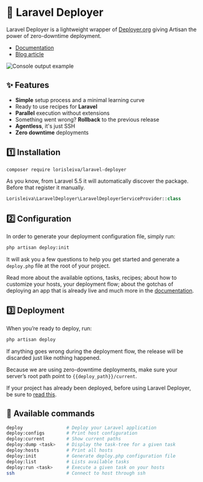 # 🚀 Laravel Deployer
Laravel Deployer is a lightweight wrapper of [Deployer.org](https://github.com/deployphp/deployer) giving Artisan the power of zero-downtime deployment.

* [Documentation](docs/README.md)
* [Blog article](http://lorisleiva.com/zero-downtime-deployment)

![Console output example](https://user-images.githubusercontent.com/3642397/37216796-04ac518e-23bc-11e8-8f6b-58ef22e4d747.png)

## ✨ Features
* **Simple** setup process and a minimal learning curve
* Ready to use recipes for **Laravel**
* **Parallel** execution without extensions
* Something went wrong? **Rollback** to the previous release
* **Agentless**, it's just SSH
* **Zero downtime** deployments

## 1️⃣ Installation

```bash
composer require lorisleiva/laravel-deployer
```

As you know, from Laravel 5.5 it will automatically discover the package. Before that register it manually.

```php
Lorisleiva\LaravelDeployer\LaravelDeployerServiceProvider::class
```

## 2️⃣ Configuration
In order to generate your deployment configuration file, simply run:

```bash
php artisan deploy:init
```

It will ask you a few questions to help you get started and generate a `deploy.php` file at the root of your project.

Read more about the available options, tasks, recipes; about how to customize your hosts, your deployment flow; about the gotchas of deploying an app that is already live and much more in the [documentation](docs).

## 3️⃣ Deployment
When you’re ready to deploy, run:

```bash
php artisan deploy
```

If anything goes wrong during the deployment flow, the release will be discarded just like nothing happened.

Because we are using zero-downtime deployments, make sure your server’s root path point to `{{deploy_path}}/current`.

If your project has already been deployed, before using Laravel Deployer, be sure to [read this](docs/first-deploy.md).

## 📜 Available commands

```bash
deploy                # Deploy your Laravel application
deploy:configs        # Print host configuration
deploy:current        # Show current paths
deploy:dump <task>    # Display the task-tree for a given task
deploy:hosts          # Print all hosts
deploy:init           # Generate deploy.php configuration file
deploy:list           # Lists available tasks
deploy:run <task>     # Execute a given task on your hosts
ssh                   # Connect to host through ssh
```
